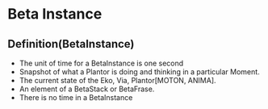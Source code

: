 # <beta>Beta Instance</beta>

## Definition(BetaInstance)

- The unit of time for a BetaInstance is one second
- Snapshot of what a Plantor is doing and thinking in a particular Moment.
- The current state of the Eko, Via, Plantor[MOTON, ANIMA].
- An element of a BetaStack or BetaFrase.
- There is no time in a BetaInstance
